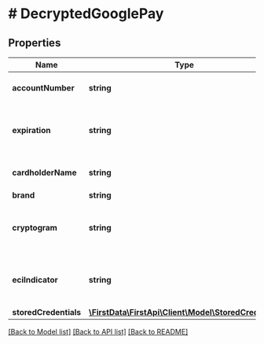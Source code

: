 # # DecryptedGooglePay

## Properties

Name | Type | Description | Notes
------------ | ------------- | ------------- | -------------
**accountNumber** | **string** | Payment card number. | 
**expiration** | **string** | Card expiration date in MMYYYY format. | 
**cardholderName** | **string** | Name of the cardholder. | [optional] 
**brand** | **string** | Card brand. | [optional] 
**cryptogram** | **string** | The wallet cryptogram from the decrypted data. | [optional] 
**eciIndicator** | **string** | The ECI indicator from the decrypted data. | [optional] 
**storedCredentials** | [**\FirstData\FirstApi\Client\Model\StoredCredential**](StoredCredential.md) |  | [optional] 

[[Back to Model list]](../../README.md#documentation-for-models) [[Back to API list]](../../README.md#documentation-for-api-endpoints) [[Back to README]](../../README.md)


